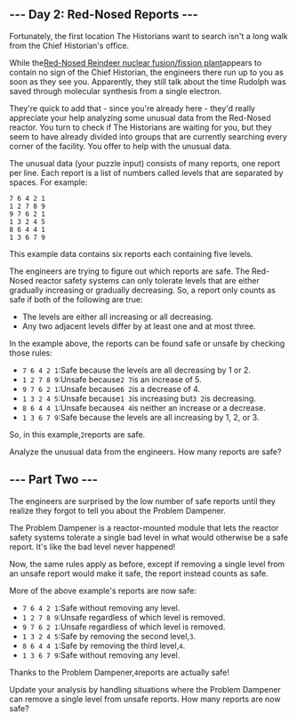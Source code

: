--- Day 2: Red-Nosed Reports ---
--------------------------------

Fortunately, the first location The Historians want to search isn't a long walk from the Chief Historian's office.

While the[Red-Nosed Reindeer nuclear fusion/fission plant](https://adventofcode.com/2015/day/19)appears to contain no sign of the
Chief Historian, the engineers there run up to you as soon as they see you. Apparently, they still talk about the time Rudolph was
saved through molecular synthesis from a single electron.

They're quick to add that - since you're already here - they'd really appreciate your help analyzing some unusual data from the
Red-Nosed reactor. You turn to check if The Historians are waiting for you, but they seem to have already divided into groups that
are currently searching every corner of the facility. You offer to help with the unusual data.

The unusual data (your puzzle input) consists of many reports, one report per line. Each report is a list of numbers called levels
that are separated by spaces. For example:

```
7 6 4 2 1
1 2 7 8 9
9 7 6 2 1
1 3 2 4 5
8 6 4 4 1
1 3 6 7 9
```

This example data contains six reports each containing five levels.

The engineers are trying to figure out which reports are safe. The Red-Nosed reactor safety systems can only tolerate levels that
are either gradually increasing or gradually decreasing. So, a report only counts as safe if both of the following are true:

- The levels are either all increasing or all decreasing.
- Any two adjacent levels differ by at least one and at most three.

In the example above, the reports can be found safe or unsafe by checking those rules:

- `7 6 4 2 1`:Safe because the levels are all decreasing by 1 or 2.
- `1 2 7 8 9`:Unsafe because`2 7`is an increase of 5.
- `9 7 6 2 1`:Unsafe because`6 2`is a decrease of 4.
- `1 3 2 4 5`:Unsafe because`1 3`is increasing but`3 2`is decreasing.
- `8 6 4 4 1`:Unsafe because`4 4`is neither an increase or a decrease.
- `1 3 6 7 9`:Safe because the levels are all increasing by 1, 2, or 3.

So, in this example,`2`reports are safe.

Analyze the unusual data from the engineers. How many reports are safe?


--- Part Two ---
----------------

The engineers are surprised by the low number of safe reports until they realize they forgot to tell you about the Problem
Dampener.

The Problem Dampener is a reactor-mounted module that lets the reactor safety systems tolerate a single bad level in what would
otherwise be a safe report. It's like the bad level never happened!

Now, the same rules apply as before, except if removing a single level from an unsafe report would make it safe, the report
instead counts as safe.

More of the above example's reports are now safe:

- `7 6 4 2 1`:Safe without removing any level.
- `1 2 7 8 9`:Unsafe regardless of which level is removed.
- `9 7 6 2 1`:Unsafe regardless of which level is removed.
- `1 3 2 4 5`:Safe by removing the second level,`3`.
- `8 6 4 4 1`:Safe by removing the third level,`4`.
- `1 3 6 7 9`:Safe without removing any level.

Thanks to the Problem Dampener,`4`reports are actually safe!

Update your analysis by handling situations where the Problem Dampener can remove a single level from unsafe reports. How many
reports are now safe?

